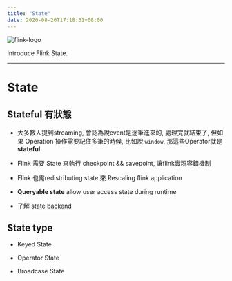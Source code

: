 ```yaml
---
title: "State"
date: 2020-08-26T17:18:31+08:00
---
```


![flink-logo](/img/flink/flink-header-logo.svg)

Introduce Flink State.

<!--more-->

---

# State

## Stateful 有狀態

* 大多數人提到streaming, 會認為說event是逐筆進來的, 處理完就結束了, 但如果 Operation 操作需要記住多筆的時候, 比如說 `window`, 那這些Operator就是 __stateful__

* Flink 需要 State 來執行 checkpoint && savepoint, 讓flink實現容錯機制

* Flink 也需redistributing state 來 Rescaling flink application

* **Queryable state** allow user access state during runtime

* 了解 [state backend](https://ci.apache.org/projects/flink/flink-docs-release-1.11/zh/ops/state/state_backends.html)


## State type

* Keyed State

* Operator State

* Broadcase State
